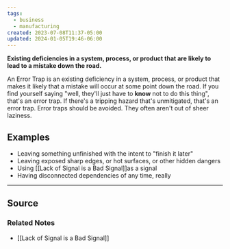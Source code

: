 ```yaml
---
tags:
  - business
  - manufacturing
created: 2023-07-08T11:37-05:00
updated: 2024-01-05T19:46-06:00
---
```

**Existing deficiencies in a system, process, or product that are likely to lead to a mistake down the road.**

An Error Trap is an existing deficiency in a system, process, or product that makes it likely that a mistake will occur at some point down the road. If you find yourself saying "well, they'll just have to **know** not to do this thing", that's an error trap. If there's a tripping hazard that's unmitigated, that's an error trap. Error traps should be avoided. They often aren't out of sheer laziness.

## Examples

- Leaving something unfinished with the intent to "finish it later"
- Leaving exposed sharp edges, or hot surfaces, or other hidden dangers
- Using [[Lack of Signal is a Bad Signal]]as a signal
- Having disconnected dependencies of any time, really

---

## Source


### Related Notes
- [[Lack of Signal is a Bad Signal]]